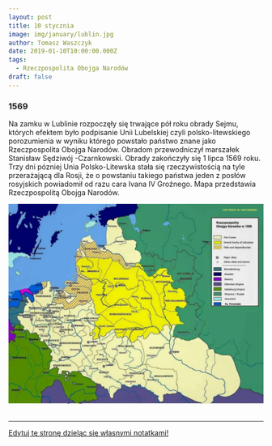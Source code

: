 ```yaml
---
layout: post
title: 10 stycznia
image: img/january/lublin.jpg
author: Tomasz Waszczyk
date: 2019-01-10T10:00:00.000Z
tags:
  - Rzeczpospolita Obojga Narodów
draft: false  
---
```


### 1569

Na zamku w Lublinie rozpoczęły się trwające pół roku obrady Sejmu, których efektem było podpisanie Unii Lubelskiej czyli polsko-litewskiego porozumienia w wyniku którego powstało państwo znane jako Rzeczpospolita Obojga Narodów.
Obradom przewodniczył marszałek Stanisław Sędziwój -Czarnkowski.
Obrady zakończyły się 1 lipca 1569 roku. Trzy dni pózniej Unia Polsko-Litewska stała się rzeczywistością na tyle przerażającą dla Rosji, że o powstaniu takiego państwa jeden z posłów rosyjskich powiadomił od razu cara Ivana IV Groźnego.
Mapa przedstawia Rzeczpospolitą Obojga Narodów.

<img src="./img/january/lublin.jpg"/><br><br>

---

<a href="https://github.com/TomaszWaszczyk/historia.waszczyk.com/edit/master/src/content/january-10.md" target="_blank">Edytuj tę stronę dzieląc się własnymi notatkami!</a>
